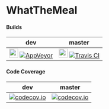 # WhatTheMeal

<H4>Builds</H4>

|dev|master|
|:--:|:--:|
|<img src="https://pbs.twimg.com/profile_images/2269442372/5s66pnbt5v8tw6most5e_400x400.png" width="24" height="24"> [![AppVeyor](https://ci.appveyor.com/api/projects/status/h34knorndaslfob4?svg=true)](https://ci.appveyor.com/project/wassim-azirar/whatthemeal)|<img src="http://img.stackshare.io/service/460/7d9825fd0e38f5e05831d226afc41d9c.jpeg" width="24" height="24"> [![Travis CI](https://travis-ci.org/WhatTheMealTeam/WhatTheMeal.svg?branch=master)](https://travis-ci.org/WhatTheMealTeam/WhatTheMeal)|

<H4>Code Coverage</H4>

|dev|master|
|:--:|:--:|
|[![codecov.io](https://codecov.io/github/WhatTheMealTeam/WhatTheMeal/coverage.svg?branch=master)](https://codecov.io/github/WhatTheMealTeam/WhatTheMeal?branch=dev)|[![codecov.io](https://codecov.io/github/WhatTheMealTeam/WhatTheMeal/coverage.svg?branch=master)](https://codecov.io/github/WhatTheMealTeam/WhatTheMeal?branch=master)|
